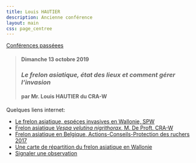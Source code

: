 ```yaml
---
title: Louis HAUTIER
description: Ancienne conférence
layout: main
css: page_centree
---
```


[Conférences passéees](/agenda/conferences-passees/)  

> #### Dimanche 13 octobre 2019
> ### *Le frelon asiatique, état des lieux et comment gérer l’invasion*
> #### par Mr. Louis HAUTIER du CRA-W


<p id="liens">

Quelques liens internet:  
- [Le frelon asiatique, espéces invasives en Wallonie, SPW](http://biodiversite.wallonie.be/servlet/Repository/?ID=40365)  
- [Frelon asiatique *Vespa velutina nigrithorax*, M. De Proft, CRA-W](http://biodiversite.wallonie.be/servlet/Repository/16h40-michel-deproft-mesures-de-lutte-contre-le-frelon.pdf?ID=35834&amp;saveFile=true)  
- [Frelon asiatique en Belgique, Actions-Conseils-Protection des ruchers 2017](http://www.cari.be/medias/actuapi/actuapi70.pdf)  
- [Une carte de répartition du frelon asiatique en Wallonie](http://observatoire.biodiversite.wallonie.be/enquetes/frelon/)  
- [Signaler une observation](http://observatoire.biodiversite.wallonie.be/enquetes/enquete.aspx?id=6&tax=vespa_velutina)  

